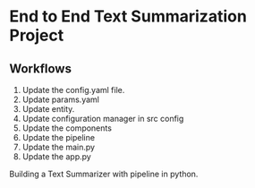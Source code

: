 # End to End Text Summarization Project

## Workflows

1. Update the config.yaml file.
2. Update params.yaml
3. Update entity.
4. Update configuration manager in src config
5. Update the components
6. Update the pipeline
7. Update the main.py
8. Update the app.py

Building a Text Summarizer with pipeline in python.
